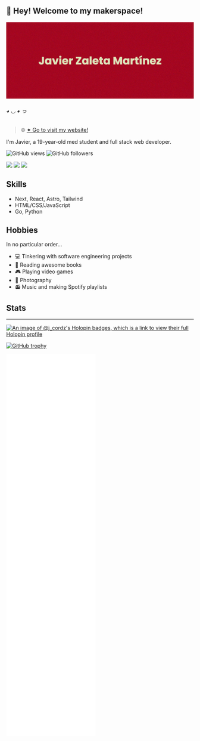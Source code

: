 ## 👋 Hey! Welcome to my makerspace!

![Profile banner](assets/banner.png)

###### ◕ ◡ ◕ っ

> 🌐 [✦ Go to visit my website!](https://jzaleta.vercel.app/) 

I'm Javier, a 19-year-old med student and full stack web developer.

![GitHub views](https://komarev.com/ghpvc/?username=jzaleta)
![GitHub followers](https://img.shields.io/github/followers/jzaleta?style=social)

<a href="https://github.com/jzaleta"><img src="https://img.shields.io/badge/GitHub-%23181717.svg?&style=for-the-badge&logo=github&logoColor=white"></a>
<a href="https://scrapbook.hackclub.com/jzaleta"><img src="https://img.shields.io/badge/scrapbook-%23EC3750.svg?&style=for-the-badge&logo=hack-club&logoColor=white"></a>
<a href="https://jzaleta.itch.io"><img src="https://img.shields.io/badge/itch.io-%23FA5C5C.svg?&style=for-the-badge&logo=itch.io&logoColor=white"></a>

## Skills
- Next, React, Astro, Tailwind 
- HTML/CSS/JavaScript
- Go, Python

## Hobbies
In no particular order...
- 💻 Tinkering with software engineering projects
- 📕 Reading awesome books
- 🎮 Playing video games
- 📸 Photography 
- 📻 Music and making Spotify playlists 


## Stats
---

[![An image of @j_cordz's Holopin badges, which is a link to view their full Holopin profile](https://holopin.me/j_cordz)](https://holopin.io/@j_cordz)

[![GitHub trophy](https://github-profile-trophy.vercel.app/?username=jzaleta&column=8&theme=gruvbox&no-frame=true&margin-w=10&column=7)](https://github.com/ryo-ma/github-profile-trophy)

![GitHub metrics](https://raw.githubusercontent.com/jzaleta/jzaleta-metrics/main/github-metrics.svg)

<!--
**jzaleta/jzaleta** is a ✨ _special_ ✨ repository because its `README.md` (this file) appears on your GitHub profile.
-->
